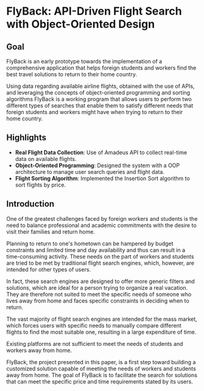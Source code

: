 # FlyBack: API-Driven Flight Search with Object-Oriented Design

## Goal
FlyBack is an early prototype towards the implementation of a comprehensive application that helps foreign students and workers find the best travel solutions to return to their home country.

Using data regarding available airline flights, obtained with the use of APIs, and leveraging the concepts of object-oriented programming and sorting algorithms FlyBack is a working program that allows users to perform two different types of searches that enable them to satisfy different needs that foreign students and workers might have when trying to return to their home country.
## Highlights
- **Real Flight Data Collection**: Use of Amadeus API to collect real-time data on available flights.
- **Object-Oriented Programming**: Designed the system with a OOP architecture to manage user search queries and flight data.
- **Flight Sorting Algorithm**: Implemented the Insertion Sort algorithm to sort flights by price.

## Introduction
One of the greatest challenges faced by foreign workers and students is the need to balance professional and academic commitments with the desire to visit their families and return home.

Planning to return to one's hometown can be hampered by budget constraints and limited time and day availability and thus can result in a time-consuming activity. These needs on the part of workers and students are tried to be met by traditional flight search engines, which, however, are intended for other types of users.

In fact, these search engines are designed to offer more generic filters and solutions, which are ideal for a person trying to organize a real vacation. They are therefore not suited to meet the specific needs of someone who lives away from home and faces specific constraints in deciding when to return.

The vast majority of flight search engines are intended for the mass market, which forces users with specific needs to manually compare different flights to find the most suitable one, resulting in a large expenditure of time.

Existing platforms are not sufficient to meet the needs of students and workers away from home.

FlyBack, the project presented in this paper, is a first step toward building a customized solution capable of meeting the needs of workers and students away from home. The goal of FlyBack is to facilitate the search for solutions that can meet the specific price and time requirements stated by its users.
